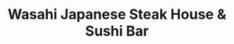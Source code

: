 ---
layout: place
title: Wasahi Japanese Steak House & Sushi Bar
permalink: /missouri/kansas-city/wasahi-japanese-steak-house-sushi-bar.html
stateAbbr: MO
stateName: Missouri
cityName: Kansas City
seo:
  type: restaurant
  links: null
place_id: ChIJg56HFOT3wIcR0wZSlyfqz_Q
photos:
  - name: >-
      places/ChIJg56HFOT3wIcR0wZSlyfqz_Q/photos/AeeoHcINbmZZJf6UbODoGMPLoK4qRRmMdPqAauCdhgBVcav9Nv9JSOf0ZubdaVHoEsEj3dN0327nar21k7lOD0qg0q4TDoD9iHuI1e-1EJQVLZz02wq1VwU55cam8vFoj-tBRGBrlWNsPdwdh2NNtvUiYpnI9seAQMwrBPdDn26JBXNExB1aSyhkm9q3pl_BfKHdfg5LNRrJEbIjfHuJWa40jsHbt-hm7Ca_Oub0U81kOoTpLSlWBEPzACmOCOnFb9Imxbe4Mxjxc8YNX7QPJLHAWuiYjSsNnVzlrp-EzYcLzB5cNg
    widthPx: 1440
    heightPx: 810
    authorAttributions:
      - displayName: Wasahi Japanese Steak House & Sushi Bar
        uri: https://maps.google.com/maps/contrib/109528907764767766254
        photoUri: >-
          https://lh3.googleusercontent.com/a/ACg8ocJTdbZWm5yUf5g18q-qavKxlcSCcGOQoJYoMU49ApvQKpDFmA=s100-p-k-no-mo
    flagContentUri: >-
      https://www.google.com/local/imagery/report/?cb_client=maps_api_places.places_api&image_key=!1e10!2sAF1QipPqncomJfuBXVSxlFWt58_yytcX3Te2T9-wYN80&hl=en-US
    googleMapsUri: >-
      https://www.google.com/maps/place//data=!3m4!1e2!3m2!1sAF1QipPqncomJfuBXVSxlFWt58_yytcX3Te2T9-wYN80!2e10!4m2!3m1!1s0x87c0f7e414879e83:0xf4cfea27975206d3
  - name: >-
      places/ChIJg56HFOT3wIcR0wZSlyfqz_Q/photos/AeeoHcIe8zMGJn4-R73fvOhBv6Isrp_g-qBRDzJMsC5CFHM80ODDZqnPmPwhe-gfeDDMGxZiX_ZdPTavaRNfE-6fxOp9ynOCTTQi98QfNtaaBvSLDZuPbc7tKrVaDINh6bWJuO-n2PX1TWItvnLWQB7PZzdY2r3uYxe_oBuAbeR9NgAijTLuwT8ThKCVVVBxN4bHMQTSMZjGZ8pRJZarg2hfE0y0Qig6mLyv5YUHihMMmKOCkqhdM5z1H1uxRoGRCTc6kL6AmLPomUSr3_iGlFYEgsxUYF5LWZDai327qnMV1MPZTHuy2I4GMSS8JQH70kRyYgb_u5PHNJpKsKZm_VBdyya--6DZ9oAFPaX786PTK7LODvXVDjWtsqff3e8SZWnhtuLh8X4zDNV496xaZkDCqzOvwAVhkoB3C2li9YdRjkSApA
    widthPx: 1920
    heightPx: 1080
    authorAttributions:
      - displayName: Jacq Davis (tarot16)
        uri: https://maps.google.com/maps/contrib/103779030769015719392
        photoUri: >-
          https://lh3.googleusercontent.com/a/ACg8ocKcEtI8uaZU3qFJNvORitzxBCMo25uonM7O4HwBuSr1S7DSW4o=s100-p-k-no-mo
    flagContentUri: >-
      https://www.google.com/local/imagery/report/?cb_client=maps_api_places.places_api&image_key=!1e10!2sCIHM0ogKEICAgICEh8eqeQ&hl=en-US
    googleMapsUri: >-
      https://www.google.com/maps/place//data=!3m4!1e2!3m2!1sCIHM0ogKEICAgICEh8eqeQ!2e10!4m2!3m1!1s0x87c0f7e414879e83:0xf4cfea27975206d3
  - name: >-
      places/ChIJg56HFOT3wIcR0wZSlyfqz_Q/photos/AeeoHcLOzbTVVPVutpluEw4UOp9GCP2vmvwMIAN01sNwhYxvD-EljqJvkkNB4mP22TKaLcl7jleZH36ucQhgPvB1iHlH3mU1IHBX9YJCFsmbTUWXkTF9Bse4u8wh2ORyq5MoGHQAsgiR6jndA5ZyYa9pnK-9PARKimihF2ZgkEayUa8SkFyHHkLwAjVDXR3UoUgH_65R652lG8AEhGLqaScwRM11ZZko_W1s5KkH1XPvtu0tjyeUh8o7NyDtZFY8TdENXnuFh00l1e2mIlqsNz4VkDvhqQmH02NdGwx-XvIh_1QT4x8YrPP0o5c50--0bGS47uaRw68enFWSeb5jNahfV77lVau7zWkWbk9-90T8_WuWnHb_WZCxfXTQgrS1KZtQDgX6ux7PBoAFcsIaV3vk28CZJtjbjTU-7cYw1a52M7W4MTcF
    widthPx: 1560
    heightPx: 1171
    authorAttributions:
      - displayName: Amy Ehlers
        uri: https://maps.google.com/maps/contrib/105922186313385952221
        photoUri: >-
          https://lh3.googleusercontent.com/a-/ALV-UjWfa4mtsKCSRvdcAaFswMklZooz74-NoDs6Sdn4RvuFhiYeHyM=s100-p-k-no-mo
    flagContentUri: >-
      https://www.google.com/local/imagery/report/?cb_client=maps_api_places.places_api&image_key=!1e10!2sCIHM0ogKEICAgICrweyaqAE&hl=en-US
    googleMapsUri: >-
      https://www.google.com/maps/place//data=!3m4!1e2!3m2!1sCIHM0ogKEICAgICrweyaqAE!2e10!4m2!3m1!1s0x87c0f7e414879e83:0xf4cfea27975206d3
  - name: >-
      places/ChIJg56HFOT3wIcR0wZSlyfqz_Q/photos/AeeoHcI2IDGcHwC8VapU__1jXEczjZd4Yig9NKWogyWoMN4vTTRTVX80RO_9r8Ik6r1gazBs6MqetKIj396alWQC-QamioBVOClPHqOhYgJSSgqp3obztBG1PpbaiEENenG5HqXRSbXgiQTKF0uF3QZDew0qcW57hEt0wkA7bi2VioXUBK9_XIymnPt1DaUkh9UtHCLBpU5DdkF9AFWPmZTQ3U3kOk7YbtcjMmCfShQqfgMQae6U_Cs48HqMSK2Z4wlSSU5QxuVATXpBt9dTdsFVcKE2GCPwXrwyfUwQykU3yNwV_A
    widthPx: 1600
    heightPx: 1200
    authorAttributions:
      - displayName: Wasahi Japanese Steak House & Sushi Bar
        uri: https://maps.google.com/maps/contrib/109528907764767766254
        photoUri: >-
          https://lh3.googleusercontent.com/a/ACg8ocJTdbZWm5yUf5g18q-qavKxlcSCcGOQoJYoMU49ApvQKpDFmA=s100-p-k-no-mo
    flagContentUri: >-
      https://www.google.com/local/imagery/report/?cb_client=maps_api_places.places_api&image_key=!1e10!2sAF1QipOp2n3MWntKjQEXHAPjnAeE8eT6jffinuzleA-Y&hl=en-US
    googleMapsUri: >-
      https://www.google.com/maps/place//data=!3m4!1e2!3m2!1sAF1QipOp2n3MWntKjQEXHAPjnAeE8eT6jffinuzleA-Y!2e10!4m2!3m1!1s0x87c0f7e414879e83:0xf4cfea27975206d3
  - name: >-
      places/ChIJg56HFOT3wIcR0wZSlyfqz_Q/photos/AeeoHcJkeJDqI4nAkCMyUW1xkI1uod4Q8-n9yVNEof-8dWUPDx0kgegW9eOR83pIdtRBmip9cBbGYhOhL3U8GrcV8RfRcm7ijmMYq2opgZF7rOA2Eg7sWi4as7eJWOQXIDSjvuIcdCNlUlaETEGksVHG87DFAmds-3_uJzFR6zvbmUFCphuNjCs6NZ2wPMik3TjicG37B3jYzkIOg6oOeA79B_JVBJy-ij5af793WwyJeJS4PnXQZJnGUEwPzfYC6fPTEQI2XQiE4c0Ag3YJXajKjw5tAWnhlZxpWSYZYCG8ODEmpaqzZi2cUn8jWpYWMIWwwB5JNdJT19_a2EE5rUAeyZy1yXL-5bJSrg1OXXaGEFNM6SNIrajDNGooHaMfOwV_FqlGiqVZHdleZtov-KT2owVslQcaW_ge0Z1TsiJldmRCeA
    widthPx: 4032
    heightPx: 2214
    authorAttributions:
      - displayName: Mammons Rage
        uri: https://maps.google.com/maps/contrib/100300044149083380713
        photoUri: >-
          https://lh3.googleusercontent.com/a-/ALV-UjXJQwl6vl59KVP20W2CRK7r3tVGVBc0Xyvc3utY7VhIvKVWjSM=s100-p-k-no-mo
    flagContentUri: >-
      https://www.google.com/local/imagery/report/?cb_client=maps_api_places.places_api&image_key=!1e10!2sCIHM0ogKEICAgICsn_OaBg&hl=en-US
    googleMapsUri: >-
      https://www.google.com/maps/place//data=!3m4!1e2!3m2!1sCIHM0ogKEICAgICsn_OaBg!2e10!4m2!3m1!1s0x87c0f7e414879e83:0xf4cfea27975206d3
  - name: >-
      places/ChIJg56HFOT3wIcR0wZSlyfqz_Q/photos/AeeoHcJc2EXo_FSdDKiAP9s_KaKemzAgWCe9ED6_0IEk5IQ6_PMqjwkDNSw3JIL8kmRwm5e26n1rEGTMwgCem0ouAP3enk7iu2AphXwjL2lNRLGxG1Ka0pIfhGMBuBAlV6mYyVSZxLglEuZj6aTeFZDvsOr0_9oWPiVEcz3JilALiRM0lcGEkUkm2QykWajTElHsPvcARoNnpVOjDQbd_WVRIeAFKq_QiB1iZEkwLB7NA67T9TJkyh3N-qq4hivOGPzD2oOHu-3HNcRyNMNrPB6MmuLu5Au_SFZ0R54MePYmEE1nqSzq7l-IxiqSVtQefas91mFhFOjleKlOHPTru4br8Mnm1yD-tAQ-sqhVcaF_pwwICksa5HSQKEj72nFOKAXSuOlzS9ZpZ_ZSc3UnlajFrLEIufNJlsZ4T-rbKJsh-_opado
    widthPx: 4032
    heightPx: 3024
    authorAttributions:
      - displayName: Mark O'Dell
        uri: https://maps.google.com/maps/contrib/113742467303161163622
        photoUri: >-
          https://lh3.googleusercontent.com/a-/ALV-UjVFneotDrHbWUta93W4vn6i-vgPd1O1VdW2EYGJvg2XmEoGGYqHJg=s100-p-k-no-mo
    flagContentUri: >-
      https://www.google.com/local/imagery/report/?cb_client=maps_api_places.places_api&image_key=!1e10!2sCIHM0ogKEICAgICd0L7J0QE&hl=en-US
    googleMapsUri: >-
      https://www.google.com/maps/place//data=!3m4!1e2!3m2!1sCIHM0ogKEICAgICd0L7J0QE!2e10!4m2!3m1!1s0x87c0f7e414879e83:0xf4cfea27975206d3
  - name: >-
      places/ChIJg56HFOT3wIcR0wZSlyfqz_Q/photos/AeeoHcJdKYfYEpici1HvqqFB2pv8JVo4XNmepShLDePZ7sblElBTPas8l-HMsOaEhJ_ETwioKLZwG7v-BNc0O0XYAoygpui4gQ5bl7R59-lXqyTZCVvn7j6t6B5sgpXmdOgNx5TN64hMUd4zaY1ntb4YRQKSD5DyQ8HXyNs4Ob_7xSCs2szKMvtxfQj7PY5zcvfl2sUonZrsLCfMWD7DU2eVXfVli13h1uKCCCmM9cZgPOcSPytf8dnR3ILIN1RhWylN4ihZ3LnVTX_0DYJy7Xz07d_Us-S19It-lUOuY89CGTVK4zV3tHcXB5zrHDL0iY15BbLRkJPKCo4QUGGVOaQGWGlLjRTs1BQN3OETbZdrIaiLZTSZg5bd4bCHheKvpHIrbVsPEHcbf_XcnDOeOiwjNV5zryujtDdNpxla9LOcYU0
    widthPx: 3024
    heightPx: 4032
    authorAttributions:
      - displayName: Darwin Reyes
        uri: https://maps.google.com/maps/contrib/102874439770451813352
        photoUri: >-
          https://lh3.googleusercontent.com/a-/ALV-UjWf9_HNlPacLEfud_a21NHvVI4htpN7x7eHoouZXrKSBtpRQx0=s100-p-k-no-mo
    flagContentUri: >-
      https://www.google.com/local/imagery/report/?cb_client=maps_api_places.places_api&image_key=!1e10!2sCIHM0ogKEICAgICi6qL0TA&hl=en-US
    googleMapsUri: >-
      https://www.google.com/maps/place//data=!3m4!1e2!3m2!1sCIHM0ogKEICAgICi6qL0TA!2e10!4m2!3m1!1s0x87c0f7e414879e83:0xf4cfea27975206d3
  - name: >-
      places/ChIJg56HFOT3wIcR0wZSlyfqz_Q/photos/AeeoHcLk13gacUI61iu71WIFnhaqYi2n7UdigsfuLCIlLyQwHgwuE9Ubz4QsliBKQCELU4aHevykZyEiofdeQScfwLkZqLnlOEMt5vi75QiZPNLHbgbXAWvjugpn2K9hl5beAktKOV8NwFiRkT2jMAHg6e1M76hO-yQwhkOfIglRq2x9xr8KY6w6gcOjuQY9hdn3BQArUeuedGwN2eE_RNca5lNBHrjxwWD9e-IX1dxTzc-XZ1wZ6tiaKrv0sLCqijbrgJ7iBkBn2qEmOUNoVGLYNAIAXepFmiu0fSf-PVs29dzO1jCt-vrF1KT4HNBvlHKqlIcCGFj6__FuJFpkHFY60bljc7Z40eKDHdqtiMtd6nB8zPa845_JHfEoEAzWOoLb2r0RQaRQEGtnuXmSR2v_FRQ6Sh-Kv6C8Ay0WElro2Yn1e6k
    widthPx: 1944
    heightPx: 2592
    authorAttributions:
      - displayName: Amy M.
        uri: https://maps.google.com/maps/contrib/104767229467762025596
        photoUri: >-
          https://lh3.googleusercontent.com/a-/ALV-UjW1KwggUeUOmhE09G3gF3jNzNBmPzF83XjbkJ0nli1MzHhvVnU=s100-p-k-no-mo
    flagContentUri: >-
      https://www.google.com/local/imagery/report/?cb_client=maps_api_places.places_api&image_key=!1e10!2sCIHM0ogKEICAgICDyYjF-AE&hl=en-US
    googleMapsUri: >-
      https://www.google.com/maps/place//data=!3m4!1e2!3m2!1sCIHM0ogKEICAgICDyYjF-AE!2e10!4m2!3m1!1s0x87c0f7e414879e83:0xf4cfea27975206d3
  - name: >-
      places/ChIJg56HFOT3wIcR0wZSlyfqz_Q/photos/AeeoHcKuDwHhmFtjF1t3tx2Oay3Tql65T1CDYY6_yLeaeNDGh_-BTWWE47tD5qd1Ggf6NtDqJDFj0_5fxcmCW3OIsmNcUVwKvMVlYJ_xm3_KWh3fADaXTzbqWeSSF3s1g6Q_BDn3XXJ-z0sEPBGHB0GftKoBR6MSVXfyrPZxGOiWRb72rm6s9LCXcyFKFcwctOXT1jw0GWgOO92QtvPvbhX-M9hr60IP7xEJ8fQ7w2AJg2pBA7KUZMDmnnc1chVz_XpPSCrXU-kUpDB-BasGZWJ1eUhBxXyf5DVFKQlBCvpZcn5Qhp1Q_useh83Vxlq2Lwa8VpATYfrRNg3XQKABiyyQ949BljWZCzgDXYNuwYAplx3lMtr9QizQo7tqGdqYiYB1UU1YgozFPxSTqO2wnxJJwpagGIFfJxeJDpHXaztjlQZOVg
    widthPx: 1944
    heightPx: 2592
    authorAttributions:
      - displayName: Amy M.
        uri: https://maps.google.com/maps/contrib/104767229467762025596
        photoUri: >-
          https://lh3.googleusercontent.com/a-/ALV-UjW1KwggUeUOmhE09G3gF3jNzNBmPzF83XjbkJ0nli1MzHhvVnU=s100-p-k-no-mo
    flagContentUri: >-
      https://www.google.com/local/imagery/report/?cb_client=maps_api_places.places_api&image_key=!1e10!2sCIHM0ogKEICAgICDyYjFeA&hl=en-US
    googleMapsUri: >-
      https://www.google.com/maps/place//data=!3m4!1e2!3m2!1sCIHM0ogKEICAgICDyYjFeA!2e10!4m2!3m1!1s0x87c0f7e414879e83:0xf4cfea27975206d3
  - name: >-
      places/ChIJg56HFOT3wIcR0wZSlyfqz_Q/photos/AeeoHcITCK_p-8QfjuGagKtIEKvIqgRu9CCvC5f7BIZT5Ct-oqK72I6YBKACvBGIw7cB3Y6oR2ASSXLzBXWg8gNmPetjnhdWdvPwumVCp3tvd7Tms_Jv0Pqi87vAEYIDqpOKxL_g-fDaXnjMXhHpvh9MLFrrAKNq2zQUtJm1N8V5JGscwcDqk5hUzJzZnfLNXZC0J1u3UbM5szUv0cgVFVje2Cgjd7EvLVPfyfq6eloOtoGNg55oTmgoPTR6KCgBaGuBx7rof_z40MtVOf-Fz7XUEQrgCoP98heqyJFxWvYadzi27UThaJTjCwUaxiCz5ny6_EOxR9yY2tZKCHfyqbG7ZSUvQKQUfpu_hQF8Ztkoct9JfrYPAIzLTM8A7Cn-OJCKz4wtJw5dmsP-9BzpVPUTGxFj7h_cwmE2dgrCAAN6gx4m2UO9
    widthPx: 3072
    heightPx: 4080
    authorAttributions:
      - displayName: GinaLee Webb
        uri: https://maps.google.com/maps/contrib/110443970081426674412
        photoUri: >-
          https://lh3.googleusercontent.com/a-/ALV-UjUFAMRnr3YhxaLCCaPqldnTozd_0U6Zb4Rl5Kb-HlN8OznLylM98g=s100-p-k-no-mo
    flagContentUri: >-
      https://www.google.com/local/imagery/report/?cb_client=maps_api_places.places_api&image_key=!1e10!2sCIHM0ogKEICAgICBtuGjlQE&hl=en-US
    googleMapsUri: >-
      https://www.google.com/maps/place//data=!3m4!1e2!3m2!1sCIHM0ogKEICAgICBtuGjlQE!2e10!4m2!3m1!1s0x87c0f7e414879e83:0xf4cfea27975206d3
address: 328 NE 72nd St, Kansas City, MO 64118, USA
street: 328 NE 72nd St
city: Kansas City
state: MO
zip: '64118'
country: USA
neighborhood: null
latitude: '39.225000'
longitude: '-94.576944'
accessibility_options:
  wheelchairAccessibleParking: true
  wheelchairAccessibleEntrance: true
  wheelchairAccessibleRestroom: true
  wheelchairAccessibleSeating: true
business_status: OPERATIONAL
name: Wasahi Japanese Steak House & Sushi Bar
google_maps_links:
  directionsUri: >-
    https://www.google.com/maps/dir//''/data=!4m7!4m6!1m1!4e2!1m2!1m1!1s0x87c0f7e414879e83:0xf4cfea27975206d3!3e0
  placeUri: https://maps.google.com/?cid=17640575721196881619
  writeAReviewUri: >-
    https://www.google.com/maps/place//data=!4m3!3m2!1s0x87c0f7e414879e83:0xf4cfea27975206d3!12e1
  reviewsUri: >-
    https://www.google.com/maps/place//data=!4m4!3m3!1s0x87c0f7e414879e83:0xf4cfea27975206d3!9m1!1b1
  photosUri: >-
    https://www.google.com/maps/place//data=!4m3!3m2!1s0x87c0f7e414879e83:0xf4cfea27975206d3!10e5
primary_type: Restaurant
opening_hours:
  regular: null
  current: null
secondary_opening_hours:
  regular:
    weekdayDescriptions: null
    type: null
  current:
    weekdayDescriptions: null
    type: null
phone: (816) 468-7338
price_level: PRICE_LEVEL_MODERATE
price_range: $20 &ndash; $30
rating: '4.3'
rating_count: 0
website: null
description: >-
  Discover Wasahi in Kansas City, MO$$$Nestled in Kansas City, MO, Wasahi
  Japanese Steak House & Sushi Bar offers an inviting spot for enjoying
  authentic Japanese cuisine with a focus on fresh sushi and flavorful
  teppanyaki dishes. This unpretentious restaurant features tableside cooking
  that brings excitement to every meal, blending entertainment with high-quality
  ingredients for a memorable dining experience. Guests can savor a variety of
  sushi options alongside expertly prepared hot entrees, making it a go-to
  choice for those seeking Japanese flavors close to home. The venue also
  prioritizes accessibility with features like wheelchair-friendly entrances and
  seating, ensuring everyone can enjoy the vibrant atmosphere. With its moderate
  pricing and selection of beverages, it's an ideal destination for casual sushi
  outings in the area.
generative_summary: >-
  Discover Wasahi in Kansas City, MO$$$Nestled in Kansas City, MO, Wasahi
  Japanese Steak House & Sushi Bar offers an inviting spot for enjoying
  authentic Japanese cuisine with a focus on fresh sushi and flavorful
  teppanyaki dishes. This unpretentious restaurant features tableside cooking
  that brings excitement to every meal, blending entertainment with high-quality
  ingredients for a memorable dining experience. Guests can savor a variety of
  sushi options alongside expertly prepared hot entrees, making it a go-to
  choice for those seeking Japanese flavors close to home. The venue also
  prioritizes accessibility with features like wheelchair-friendly entrances and
  seating, ensuring everyone can enjoy the vibrant atmosphere. With its moderate
  pricing and selection of beverages, it's an ideal destination for casual sushi
  outings in the area.
generative_disclosure: Summarized by AI using the Grok-3-Mini model.
reviews:
  - name: >-
      places/ChIJg56HFOT3wIcR0wZSlyfqz_Q/reviews/ChdDSUhNMG9nS0VJQ0FnTUNna3VuSTZRRRAB
    relativePublishTimeDescription: a month ago
    rating: 4
    text:
      text: >-
        This is Kansas City's best hibachi grill in the Northland. Wasahi has
        always placed quality of their food as their priority.

        I've tried other hibachi places near the MCI airport off of I-29 and
        Barry Road locations, but flavor wise, this is the top place.

        I strongly recommend for date nights, friends catching up, small
        celebrations and parties.

        Best thing is their staff doesn't change very much, so they'll remember
        you. Great refreshment prices and wonderful sushi options too.
      languageCode: en
    originalText:
      text: >-
        This is Kansas City's best hibachi grill in the Northland. Wasahi has
        always placed quality of their food as their priority.

        I've tried other hibachi places near the MCI airport off of I-29 and
        Barry Road locations, but flavor wise, this is the top place.

        I strongly recommend for date nights, friends catching up, small
        celebrations and parties.

        Best thing is their staff doesn't change very much, so they'll remember
        you. Great refreshment prices and wonderful sushi options too.
      languageCode: en
    authorAttribution:
      displayName: Dar Bake
      uri: https://www.google.com/maps/contrib/114956822020439439033/reviews
      photoUri: >-
        https://lh3.googleusercontent.com/a-/ALV-UjUqu9toX6fP_RDEMN4BKteN1VlYVqqYKPrUY_9oqIdN2AfAd9g=s128-c0x00000000-cc-rp-mo-ba4
    publishTime: '2025-02-15T14:10:09.121869Z'
    flagContentUri: >-
      https://www.google.com/local/review/rap/report?postId=ChdDSUhNMG9nS0VJQ0FnTUNna3VuSTZRRRAB&d=17924085&t=1
    googleMapsUri: >-
      https://www.google.com/maps/reviews/data=!4m6!14m5!1m4!2m3!1sChdDSUhNMG9nS0VJQ0FnTUNna3VuSTZRRRAB!2m1!1s0x87c0f7e414879e83:0xf4cfea27975206d3
  - name: >-
      places/ChIJg56HFOT3wIcR0wZSlyfqz_Q/reviews/ChZDSUhNMG9nS0VJQ0FnSURyNk5Ed0FREAE
    relativePublishTimeDescription: 9 months ago
    rating: 5
    text:
      text: >-
        I must admit, as much as I like to do reviews. I kind of feel guilty for
        telling people about this place. I know it may seem like another Hibachi
        Sushi place, but there is a sushi chef here named Vam that will
        absolutely take care of you. He knows what to recommend and will perform
        magic right in front of you. Besides an impressive Sushi list, they also
        have some amazing appetizers and main dishes. I highly highly recommend
        the tempura vegetables and the quail egg shots with your rolls. Make
        sure you also get some sake to go along with your experience that the
        staff will serve you with
      languageCode: en
    originalText:
      text: >-
        I must admit, as much as I like to do reviews. I kind of feel guilty for
        telling people about this place. I know it may seem like another Hibachi
        Sushi place, but there is a sushi chef here named Vam that will
        absolutely take care of you. He knows what to recommend and will perform
        magic right in front of you. Besides an impressive Sushi list, they also
        have some amazing appetizers and main dishes. I highly highly recommend
        the tempura vegetables and the quail egg shots with your rolls. Make
        sure you also get some sake to go along with your experience that the
        staff will serve you with
      languageCode: en
    authorAttribution:
      displayName: Jeremy “Stimpy” Simpson
      uri: https://www.google.com/maps/contrib/106031204843825086341/reviews
      photoUri: >-
        https://lh3.googleusercontent.com/a-/ALV-UjX7-gbAMbIKGd8nRfY9wyIc1bfQ2iykueqC45QmEtuulwh15V1U=s128-c0x00000000-cc-rp-mo-ba5
    publishTime: '2024-07-13T21:27:24.494760Z'
    flagContentUri: >-
      https://www.google.com/local/review/rap/report?postId=ChZDSUhNMG9nS0VJQ0FnSURyNk5Ed0FREAE&d=17924085&t=1
    googleMapsUri: >-
      https://www.google.com/maps/reviews/data=!4m6!14m5!1m4!2m3!1sChZDSUhNMG9nS0VJQ0FnSURyNk5Ed0FREAE!2m1!1s0x87c0f7e414879e83:0xf4cfea27975206d3
  - name: >-
      places/ChIJg56HFOT3wIcR0wZSlyfqz_Q/reviews/ChdDSUhNMG9nS0VJQ0FnSUNyd2V6OHJ3RRAB
    relativePublishTimeDescription: 9 months ago
    rating: 5
    text:
      text: >-
        We celebrated an 18th birthday this week and we’re not disappointed. The
        service was great, and the food was fresh, tasty with quality
        ingredients. We will be back!
      languageCode: en
    originalText:
      text: >-
        We celebrated an 18th birthday this week and we’re not disappointed. The
        service was great, and the food was fresh, tasty with quality
        ingredients. We will be back!
      languageCode: en
    authorAttribution:
      displayName: Amy Ehlers
      uri: https://www.google.com/maps/contrib/105922186313385952221/reviews
      photoUri: >-
        https://lh3.googleusercontent.com/a-/ALV-UjWfa4mtsKCSRvdcAaFswMklZooz74-NoDs6Sdn4RvuFhiYeHyM=s128-c0x00000000-cc-rp-mo
    publishTime: '2024-07-07T22:22:04.570871Z'
    flagContentUri: >-
      https://www.google.com/local/review/rap/report?postId=ChdDSUhNMG9nS0VJQ0FnSUNyd2V6OHJ3RRAB&d=17924085&t=1
    googleMapsUri: >-
      https://www.google.com/maps/reviews/data=!4m6!14m5!1m4!2m3!1sChdDSUhNMG9nS0VJQ0FnSUNyd2V6OHJ3RRAB!2m1!1s0x87c0f7e414879e83:0xf4cfea27975206d3
  - name: >-
      places/ChIJg56HFOT3wIcR0wZSlyfqz_Q/reviews/ChdDSUhNMG9nS0VJQ0FnSUNEeVlqRjJBRRAB
    relativePublishTimeDescription: a year ago
    rating: 4
    text:
      text: >-
        Small Japanese hibachi restaurant with table side cooking. They offer a
        kids menu, which was a perk for us! Soup and salad didn't taste great. 
        We were expecting miso soup but it tasted like diluted chicken bouillon
        with raw mushrooms and noodles. The salad was drenched in dressing. The
        food prepared table side, however, is VERY good with an amazing price
        point. It's so much food! You will go home with leftovers unless you're
        eating after running a marathon.


        The chef really entertained the kids. We had a great time.
      languageCode: en
    originalText:
      text: >-
        Small Japanese hibachi restaurant with table side cooking. They offer a
        kids menu, which was a perk for us! Soup and salad didn't taste great. 
        We were expecting miso soup but it tasted like diluted chicken bouillon
        with raw mushrooms and noodles. The salad was drenched in dressing. The
        food prepared table side, however, is VERY good with an amazing price
        point. It's so much food! You will go home with leftovers unless you're
        eating after running a marathon.


        The chef really entertained the kids. We had a great time.
      languageCode: en
    authorAttribution:
      displayName: Amy M.
      uri: https://www.google.com/maps/contrib/104767229467762025596/reviews
      photoUri: >-
        https://lh3.googleusercontent.com/a-/ALV-UjW1KwggUeUOmhE09G3gF3jNzNBmPzF83XjbkJ0nli1MzHhvVnU=s128-c0x00000000-cc-rp-mo-ba5
    publishTime: '2024-03-29T20:17:22.037911Z'
    flagContentUri: >-
      https://www.google.com/local/review/rap/report?postId=ChdDSUhNMG9nS0VJQ0FnSUNEeVlqRjJBRRAB&d=17924085&t=1
    googleMapsUri: >-
      https://www.google.com/maps/reviews/data=!4m6!14m5!1m4!2m3!1sChdDSUhNMG9nS0VJQ0FnSUNEeVlqRjJBRRAB!2m1!1s0x87c0f7e414879e83:0xf4cfea27975206d3
  - name: >-
      places/ChIJg56HFOT3wIcR0wZSlyfqz_Q/reviews/ChZDSUhNMG9nS0VJQ0FnSUNpNnFMME5BEAE
    relativePublishTimeDescription: 4 years ago
    rating: 5
    text:
      text: >-
        Service was great, we were seated expeditiously and my Bloody Mary was
        brought within minutes. Their foreign beer selection was also great and
        delicious. Steak was ordered at medium well and well I can say it was
        delivered. Chicken was also tender and my sisters raves about the sauce
        in which is was marinated. All in all we had a great time here
        celebrating my sister’s birthday even though we did not catch the shrimp
        with our mouths we much appreciated the show.
      languageCode: en
    originalText:
      text: >-
        Service was great, we were seated expeditiously and my Bloody Mary was
        brought within minutes. Their foreign beer selection was also great and
        delicious. Steak was ordered at medium well and well I can say it was
        delivered. Chicken was also tender and my sisters raves about the sauce
        in which is was marinated. All in all we had a great time here
        celebrating my sister’s birthday even though we did not catch the shrimp
        with our mouths we much appreciated the show.
      languageCode: en
    authorAttribution:
      displayName: Darwin Reyes
      uri: https://www.google.com/maps/contrib/102874439770451813352/reviews
      photoUri: >-
        https://lh3.googleusercontent.com/a-/ALV-UjWf9_HNlPacLEfud_a21NHvVI4htpN7x7eHoouZXrKSBtpRQx0=s128-c0x00000000-cc-rp-mo-ba3
    publishTime: '2020-10-29T04:20:09.705869Z'
    flagContentUri: >-
      https://www.google.com/local/review/rap/report?postId=ChZDSUhNMG9nS0VJQ0FnSUNpNnFMME5BEAE&d=17924085&t=1
    googleMapsUri: >-
      https://www.google.com/maps/reviews/data=!4m6!14m5!1m4!2m3!1sChZDSUhNMG9nS0VJQ0FnSUNpNnFMME5BEAE!2m1!1s0x87c0f7e414879e83:0xf4cfea27975206d3
review_summary: >-
  What Customers Are Saying$$$Visitors often praise the delicious hibachi and
  sushi selections at this spot, noting the flavorful dishes and generous
  portions that leave everyone satisfied. Many highlight the friendly service
  and welcoming vibe, which makes it perfect for family gatherings, date nights,
  or catching up with friends without breaking the bank. Folks appreciate the
  great value on kids' meals and drinks, along with the staff's ability to
  create an engaging experience that keeps diners coming back. While some
  mention occasional waits during busy times, the overall consensus is that the
  tasty food and fun atmosphere more than make up for it. If you're exploring
  sushi restaurants nearby, this place stands out for its reliable quality and
  enjoyable meals that cater to a range of tastes.
review_disclosure: Summarized by AI using the Grok-3-Mini model.
parking_options:
  freeParkingLot: true
  freeStreetParking: true
  paidStreetParking: false
  valetParking: false
payment_options:
  acceptsCreditCards: true
  acceptsDebitCards: true
  acceptsCashOnly: false
  acceptsNfc: false
allow_dogs: null
curbside_pickup: false
delivery: false
dine_in: true
good_for_children: true
good_for_groups: true
good_for_sports: false
live_music: false
menu_for_children: true
outdoor_seating: false
reservable: true
restroom: true
serves_beer: true
serves_breakfast: false
serves_brunch: false
serves_cocktails: true
serves_coffee: false
serves_dinner: true
serves_dessert: null
serves_lunch: true
serves_vegetarian_food: true
serves_wine: true
takeout: true
update_category: pro
places_description: >-
  No-frills Japanese restaurant offering sushi & hot dishes cooked on a hibachi
  grill.

---